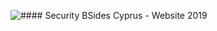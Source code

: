 

![#### Security BSides Cyprus - Website 2019](https://github.com/bsidescyprus/bsidescyprus.github.io/blob/master/img/bsidescy_logo.jpg)
